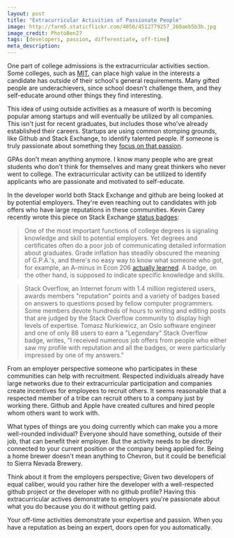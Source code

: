 ```yaml
---
layout: post
title: "Extracurricular Activities of Passionate People"
image: http://farm5.staticflickr.com/4050/4512779257_260aeb5b3b.jpg
image_credit: PhotoBen27
tags: [developers, passion, differentiate, off-time]
meta_description: 
---
```

One part of college admissions is the extracurricular activities section. Some colleges, such as [MIT][2], can place high value in the interests a candidate has outside of their school's general requirements. Many gifted people are underachievers, since school doesn't challenge them, and they self-educate around other things they find interesting.

This idea of using outside activities as a measure of worth is becoming popular among startups and will eventually be utilized by all companies. This isn't just for recent graduates, but includes those who've already established their careers. Startups are using common stomping grounds, like Github and Stack Exchange, to identify talented people. If someone is truly passionate about something they [focus on that passion][3].

GPAs don't mean anything anymore. I know many people who are great students who don't think for themselves and many great thinkers who never went to college. The extracurricular activity can be utilized to identify applicants who are passionate and motivated to self-educate.

In the developer world both Stack Exchange and github are being looked at by potential employers. They're even reaching out to candidates with job offers who have large reputations in these communities. Kevin Carey recently wrote this piece on Stack Exchange [status badges][1]:

>One of the most important functions of college degrees is signaling knowledge and skill to potential employers. Yet degrees and certificates often do a poor job of communicating detailed information about graduates. Grade inflation has steadily obscured the meaning of G.P.A.'s, and there's no easy way to know what someone who got, for example, an A-minus in Econ 206 [actually learned][4]. A badge, on the other hand, is supposed to indicate specific knowledge and skills.

>Stack Overflow, an Internet forum with 1.4 million registered users, awards members "reputation" points and a variety of badges based on answers to questions posed by fellow computer programmers. Some members devote hundreds of hours to writing and editing posts that are judged by the Stack Overflow community to display high levels of expertise. Tomasz Nurkiewicz, an Oslo software engineer and one of only 88 users to earn a "Legendary" Stack Overflow badge, writes, "I received numerous job offers from people who either saw my profile with reputation and all the badges, or were particularly impressed by one of my answers."

From an employer perspective someone who participates in these communities can help with recruitment. Respected individuals already have large networks due to their extracurricular participation and companies create incentives for employees to recruit others. It seems reasonable that a respected member of a tribe can recruit others to a company just by working there. Github and Apple have created cultures and hired people whom others want to work with.

What types of things are you doing currently which can make you a more well-rounded individual? Everyone should have something, outside of their job, that can benefit their employer. But the activity needs to be directly connected to your current position or the company being applied for. Being a home brewer doesn't mean anything to Chevron, but it could be beneficial to Sierra Nevada Brewery.

Think about it from the employers perspective; Given two developers of equal caliber, would you rather hire the developer with a well-respected github project or the developer with no github profile? Having this extracurricular actives demonstrate to employers you're passionate about what you do because you do it without getting paid.

Your off-time activities demonstrate your expertise and passion. When you have a reputation as being an expert, doors open for you automatically.

[1]: http://www.nytimes.com/2012/11/04/education/edlife/show-me-your-badge.html
[2]: http://www.insidehighered.com/views/2012/02/21/essay-questions-obsession-over-ap-courses
[3]: /2012/12/be-passionate-like-a-kid/
[4]: /2012/06/challenge-yourself-always-learn/


